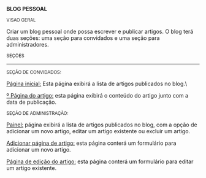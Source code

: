 **BLOG PESSOAL**

<sub>VISAO GERAL</sub>

Criar um blog pessoal onde possa escrever e publicar 
artigos. O blog terá duas seções: uma seção para convidados e uma seção para administradores.

<sub>SEÇÕES</sub>
<hr>
<sub>SEÇÃO DE CONVIDADOS:</sub>

  <ins>Página inicial:</ins> Esta página exibirá a lista de   artigos publicados no blog.\
  
  <ins>º Página do artigo:</ins> esta página exibirá o conteúdo do artigo junto com a data de publicação.

<sub>SEÇÃO DE ADMINISTRAÇÃO:</sub>

<ins>Painel:</ins> página exibirá a lista de artigos publicados no blog, com a opção de adicionar um novo artigo, editar um artigo existente ou excluir um artigo.

<ins>Adicionar página de artigo:</ins> esta página conterá um formulário para adicionar um novo artigo. 

<ins>Página de edição do artigo:</ins> esta página conterá um formulário para editar um artigo existente.
